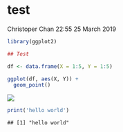 test
================
Christoper Chan
22:55 25 March 2019

``` r
library(ggplot2)
```

``` r
## Test
```

``` r
df <- data.frame(X = 1:5, Y = 1:5)

ggplot(df, aes(X, Y)) +
  geom_point()
```

![](/home/ckc/Documents/git_projects/projects/devereux_arima/reports/test_files/figure-markdown_github/unnamed-chunk-3-1.png)

``` r
print('hello world')
```

    ## [1] "hello world"
